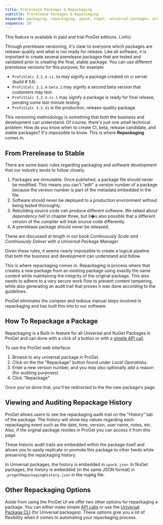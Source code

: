 ```yaml
---
title: Prerelease Packages & Repackaging
subtitle: Prerelease Packages & Repackaging
keywords: packaging, repackaging, upack, nuget, universal-packages, proget
sequence: 10
---
```


This feature is available in paid and trial ProGet editions. {.info}

Through prerelease versioning, it's clear to everyone which packages are release-quality and what is not ready for release. Like all software, it is important to create several prerelease packages that are tested and validated prior to creating the final, stable package. You can use different prerelease versions for this purpose; for example
- `ProfitCalc 3.2.4-ci.54` may signify a package created on ci server (build # 54).
- `ProfitCalc 3.2.4-beta.2` may signify a second beta version that customers may test.
- `ProfitCalc 3.2.4-rc.1` may signify a package is ready for final release, pending some last-minute testing.
- `ProfitCalc 3.2.41` is the production, release-quality package.
    
This versioning methodology is something that both the business and development can understand. Of course, there's just one small technical problem: How do you know when to create CI, beta, release candidate, and stable packages?  It's impossible to know. This is where **Repackaging** comes in.

## From Prerelease to Stable
There are some basic rules regarding packaging and software development that our industry tends to follow closely. 
1. Packages are immutable. Once published, a package file should never be modified. This means you can't "edit" a version number of a package because the version number is part of the metadata embedded in the file.
2. Software should never be deployed to a production environment without being tested thoroughly. 
3. Rebuilding source code can produce different software. We talked about _dependency hell_ in chapter three, but it�s also possible that a different version of the compiler will treat source code differently.
4. A prerelease package should never be released. 

These are discussed at length in our book _Continuously Scale and Continuously Deliver with a Universal Package Manager_

Given these rules, it seems nearly impossible to create a logical pipeline that both the business and development can understand and follow.

This is where repackaging comes in. Repackaging is process where that creates a new package from an existing package using exactly the same content while maintaining the integrity of the original package. This also needs to adhere to a very secure work flow to prevent content tampering, while also generating an audit trail that proves it was done according to the guidelines. 

ProGet eliminates the complex and tedious manual steps involved in repackaging and has built this into to our software. 

## How To Repackage a Package
Repackaging is a Built-in feature for all Universal and NuGet Packages in ProGet and can done with a click of a button or with a [simple API call](https://inedo.com/support/documentation/proget/reference/api).

To use the ProGet web interface:
1. Browse to any universal package in ProGet. 
2. Click on the the "Repackage" button found under _Local Operations_.
3. Enter a new version number, and you may also optionally add a reason (for auditing purposes)
4. Click "Repackage"

Once you've done that, you'll be redirected to the the new package's page.

## Viewing and Auditing Repackage History
ProGet allows users to see the repackaging audit trail on the "History" tab of the package. The history will show key values regarding each repackaging event such as the date, time, version, user name, notes, etc. Also, if the orginal package resides in ProGet you can access it from this page. 

These historic audit trails are embedded within the package itself and allows you to easily replicate or promote this package to other feeds while preserving the repackaging history.

In Universal packages, the history is embedded in `upack.json`. In NuGet packages, the history is embedded (in the same JSON format) in `.progetRepackagingHistory.json` in the nupkg file.

## Other Repackaging Options
Aside from using the ProGet UI we offer two other options for repackaging a package. You can either make simple [API calls](https://inedo.com/support/documentation/proget/reference/api) or use the [Universal Package CLI](https://inedo.com/support/documentation/upack/tools-and-libraries/upack-cli) (for Universal packages). These options give you a lot of flexibility when it comes to automating your repackaging process.
